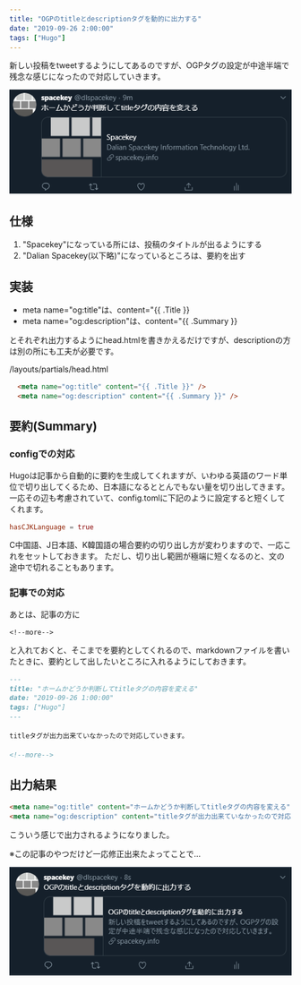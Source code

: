 ```yaml
---
title: "OGPのtitleとdescriptionタグを動的に出力する"
date: "2019-09-26 2:00:00"
tags: ["Hugo"]
---
```


新しい投稿をtweetするようにしてあるのですが、OGPタグの設定が中途半端で残念な感じになったので対応していきます。

![tweet_before](tweet1.png)

<!--more-->

## 仕様

1. "Spacekey"になっている所には、投稿のタイトルが出るようにする
2. "Dalian Spacekey(以下略)"になっているところは、要約を出す

## 実装

* meta name="og:title"は、content="{{ .Title }}
* meta name="og:description"は、content="{{ .Summary }}

とそれぞれ出力するようにhead.htmlを書きかえるだけですが、descriptionの方は別の所にも工夫が必要です。

/layouts/partials/head.html


``` html
  <meta name="og:title" content="{{ .Title }}" />
  <meta name="og:description" content="{{ .Summary }}" />
```

## 要約(Summary)

### configでの対応

Hugoは記事から自動的に要約を生成してくれますが、いわゆる英語のワード単位で切り出してくるため、日本語になるととんでもない量を切り出してきます。  
一応その辺も考慮されていて、config.tomlに下記のように設定すると短くしてくれます。

```toml
hasCJKLanguage = true
```

C中国語、J日本語、K韓国語の場合要約の切り出し方が変わりますので、一応これをセットしておきます。
ただし、切り出し範囲が極端に短くなるのと、文の途中で切れることもあります。

### 記事での対応

あとは、記事の方に

~~~
<!--more-->
~~~

と入れておくと、そこまでを要約としてくれるので、markdownファイルを書いたときに、要約として出したいところに入れるようにしておきます。

```markdown
---
title: "ホームかどうか判断してtitleタグの内容を変える"
date: "2019-09-26 1:00:00"
tags: ["Hugo"]
---

titleタグが出力出来ていなかったので対応していきます。

<!--more-->
```

## 出力結果

```html
<meta name="og:title" content="ホームかどうか判断してtitleタグの内容を変える" />
<meta name="og:description" content="titleタグが出力出来ていなかったので対応していきます。" />
```

こういう感じで出力されるようになりました。  

※この記事のやつだけど一応修正出来たよってことで…

![tweet_after](tweet2.png)
